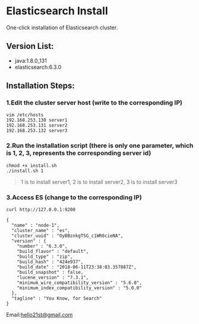 # Elasticsearch Install

One-click installation of Elasticsearch cluster.

## Version List:
* java:1.8.0_131
* elasticsearch:6.3.0


## Installation Steps:

### 1.Edit the cluster server host (write to the corresponding IP)
```
vim /etc/hosts
192.168.253.130 server1
192.168.253.131 server2
192.168.253.132 server3
```

### 2.Run the installation script (there is only one parameter, which is 1, 2, 3,  represents the corresponding server id)
```
chmod +x install.sh 
./install.sh 1
```
> 1 is to install server1, 2 is to install server2, 3 is to install server3

### 3.Access ES (change to the corresponding IP)
```
curl http://127.0.0.1:9200

{
  "name" : "node-1",
  "cluster_name" : "es",
  "cluster_uuid" : "OyBBznkgTSG_c1WR8cieNA",
  "version" : {
    "number" : "6.3.0",
    "build_flavor" : "default",
    "build_type" : "zip",
    "build_hash" : "424e937",
    "build_date" : "2018-06-11T23:38:03.357887Z",
    "build_snapshot" : false,
    "lucene_version" : "7.3.1",
    "minimum_wire_compatibility_version" : "5.6.0",
    "minimum_index_compatibility_version" : "5.0.0"
  },
  "tagline" : "You Know, for Search"
}
```

Email:hello21st@gmail.com

